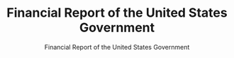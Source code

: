 ---
layout: resources-landing
title: "Financial Report of the United States Government"
subtitle: "Financial Report of the United States Government"
external_link: https://fiscal.treasury.gov/reports-statements/financial-report/
filters: financial-reporting cfoc report omb 2022
fiscal_year: 2022
---